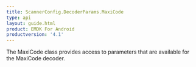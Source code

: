 ```yaml
---
title: ScannerConfig.DecoderParams.MaxiCode
type: api
layout: guide.html
product: EMDK For Android
productversion: '4.1'
---
```



The MaxiCode class provides access to parameters that are available
 for the MaxiCode decoder.









